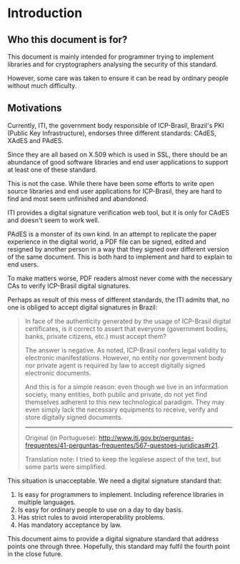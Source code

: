 # Introduction

## Who this document is for?

This document is mainly intended for programmer trying to implement libraries and for cryptographers analysing the security of this standard.

However, some care was taken to ensure it can be read by ordinary people without much difficulty.

## Motivations

Currently, ITI, the government body responsible of ICP-Brasil, Brazil's PKI (Public Key Infrastructure), endorses three different standards: CAdES, XAdES and PAdES.

Since they are all based on X.509 which is used in SSL, there should be an abundance of good software libraries and end user applications to support at least one of these standard.

This is not the case. While there have been some efforts to write open source libraries and end user applications for ICP-Brasil, they are hard to find and most seem unfinished and abandoned.

ITI provides a digital signature verification web tool, but it is only for CAdES and doesn't seem to work well.

PAdES is a monster of its own kind. In an attempt to replicate the paper experience in the digital world, a PDF file can be signed, edited and resigned by another person in a way that they signed over different version of the same document. This is both hard to implement and hard to explain to end users.

To make matters worse, PDF readers almost never come with the necessary CAs to verify ICP-Brasil digital signatures.

Perhaps as result of this mess of different standards, the ITI admits that, no one is obliged to accept digital signatures in Brazil:

>In face of the authenticity generated by the usage of ICP-Brasil digital certificates, is it correct to assert that everyone (government bodies, banks, private citizens, etc.) must accept them?
>
>The answer is negative. As noted, ICP-Brasil confers legal validity to electronic manifestations. However, no entity nor government body nor private agent is required by law to accept digitally signed electronic documents.
>
>And this is for a simple reason: even though we live in an information society, many entities, both public and private, do not yet find themselves adherent to this new technological paradigm. They may even simply lack the necessary equipments to receive, verify and store digitally signed documents. 
>
>----
>
>Original (in Portuguese): <http://www.iti.gov.br/perguntas-frequentes/41-perguntas-frequentes/567-questoes-juridicas#r21>.
>
>Translation note: I tried to keep the legalese aspect of the text, but some parts were simplified.

This situation is unacceptable. We need a digital signature standard that:

1. Is easy for programmers to implement. Including reference libraries in multiple languages.
2. Is easy for ordinary people to use on a day to day basis.
3. Has strict rules to avoid interoperability problems.
4. Has mandatory acceptance by law.

This document aims to provide a digital signature standard that address points one through three. Hopefully, this standard may fulfil the fourth point in the close future.



